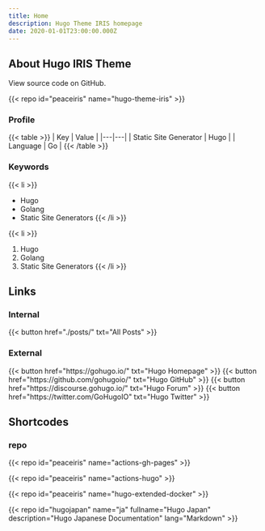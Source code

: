 ```yaml
---
title: Home
description: Hugo Theme IRIS homepage
date: 2020-01-01T23:00:00.000Z
---
```




## About Hugo IRIS Theme

View source code on GitHub.
<br>

{{< repo id="peaceiris" name="hugo-theme-iris" >}}

### Profile

{{< table >}}
| Key | Value |
|---|---|
| Static Site Generator | Hugo |
| Language | Go |
{{< /table >}}

### Keywords

{{< li >}}
- Hugo
- Golang
- Static Site Generators
{{< /li >}}

{{< li >}}
1. Hugo
1. Golang
1. Static Site Generators
{{< /li >}}



## Links

### Internal

<div class="buttons">
  {{< button href="./posts/" txt="All Posts" >}}
</div>

### External

<div class="buttons">
  {{< button href="https://gohugo.io/" txt="Hugo Homepage" >}}
  {{< button href="https://github.com/gohugoio/" txt="Hugo GitHub" >}}
  {{< button href="https://discourse.gohugo.io/" txt="Hugo Forum" >}}
  {{< button href="https://twitter.com/GoHugoIO" txt="Hugo Twitter" >}}
</div>



## Shortcodes

### repo

{{< repo id="peaceiris" name="actions-gh-pages" >}}

{{< repo id="peaceiris" name="actions-hugo" >}}

{{< repo id="peaceiris" name="hugo-extended-docker" >}}

{{< repo
id="hugojapan"
name="ja"
fullname="Hugo Japan"
description="Hugo Japanese Documentation"
lang="Markdown" >}}



<!-- Internal References -->
<!-- External References -->
